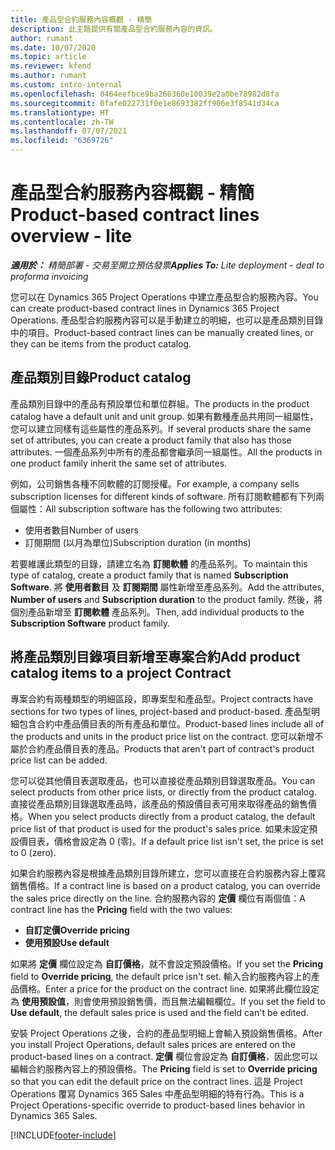 ```yaml
---
title: 產品型合約服務內容概觀 - 精簡
description: 此主題提供有關產品型合約服務內容的資訊。
author: rumant
ms.date: 10/07/2020
ms.topic: article
ms.reviewer: kfend
ms.author: rumant
ms.custom: intro-internal
ms.openlocfilehash: 8464eefbce9ba266360e10039e2a0be78982d8fa
ms.sourcegitcommit: 0fafe022731f0e1e8693382ff906e3f8541d34ca
ms.translationtype: HT
ms.contentlocale: zh-TW
ms.lasthandoff: 07/07/2021
ms.locfileid: "6369726"
---
```

# <a name="product-based-contract-lines-overview---lite"></a><span data-ttu-id="3271a-103">產品型合約服務內容概觀 - 精簡</span><span class="sxs-lookup"><span data-stu-id="3271a-103">Product-based contract lines overview - lite</span></span>

<span data-ttu-id="3271a-104">_**適用於：** 精簡部署 - 交易至開立預估發票_</span><span class="sxs-lookup"><span data-stu-id="3271a-104">_**Applies To:** Lite deployment - deal to proforma invoicing_</span></span>

<span data-ttu-id="3271a-105">您可以在 Dynamics 365 Project Operations 中建立產品型合約服務內容。</span><span class="sxs-lookup"><span data-stu-id="3271a-105">You can create product-based contract lines in Dynamics 365 Project Operations.</span></span> <span data-ttu-id="3271a-106">產品型合約服務內容可以是手動建立的明細，也可以是產品類別目錄中的項目。</span><span class="sxs-lookup"><span data-stu-id="3271a-106">Product-based contract lines can be manually created lines, or they can be items from the product catalog.</span></span>

## <a name="product-catalog"></a><span data-ttu-id="3271a-107">產品類別目錄</span><span class="sxs-lookup"><span data-stu-id="3271a-107">Product catalog</span></span>

<span data-ttu-id="3271a-108">產品類別目錄中的產品有預設單位和單位群組。</span><span class="sxs-lookup"><span data-stu-id="3271a-108">The products in the product catalog have a default unit and unit group.</span></span> <span data-ttu-id="3271a-109">如果有數種產品共用同一組屬性，您可以建立同樣有這些屬性的產品系列。</span><span class="sxs-lookup"><span data-stu-id="3271a-109">If several products share the same set of attributes, you can create a product family that also has those attributes.</span></span> <span data-ttu-id="3271a-110">一個產品系列中所有的產品都會繼承同一組屬性。</span><span class="sxs-lookup"><span data-stu-id="3271a-110">All the products in one product family inherit the same set of attributes.</span></span>

<span data-ttu-id="3271a-111">例如，公司銷售各種不同軟體的訂閱授權。</span><span class="sxs-lookup"><span data-stu-id="3271a-111">For example, a company sells subscription licenses for different kinds of software.</span></span> <span data-ttu-id="3271a-112">所有訂閱軟體都有下列兩個屬性：</span><span class="sxs-lookup"><span data-stu-id="3271a-112">All subscription software has the following two attributes:</span></span>

- <span data-ttu-id="3271a-113">使用者數目</span><span class="sxs-lookup"><span data-stu-id="3271a-113">Number of users</span></span>
- <span data-ttu-id="3271a-114">訂閱期間 (以月為單位)</span><span class="sxs-lookup"><span data-stu-id="3271a-114">Subscription duration (in months)</span></span>

<span data-ttu-id="3271a-115">若要維護此類型的目錄，請建立名為 **訂閱軟體** 的產品系列。</span><span class="sxs-lookup"><span data-stu-id="3271a-115">To maintain this type of catalog, create a product family that is named **Subscription Software**.</span></span> <span data-ttu-id="3271a-116">將 **使用者數目** 及 **訂閱期間** 屬性新增至產品系列。</span><span class="sxs-lookup"><span data-stu-id="3271a-116">Add the attributes, **Number of users** and **Subscription duration** to the product family.</span></span> <span data-ttu-id="3271a-117">然後，將個別產品新增至 **訂閱軟體** 產品系列。</span><span class="sxs-lookup"><span data-stu-id="3271a-117">Then, add individual products to the **Subscription Software** product family.</span></span>

## <a name="add-product-catalog-items-to-a-project-contract"></a><span data-ttu-id="3271a-118">將產品類別目錄項目新增至專案合約</span><span class="sxs-lookup"><span data-stu-id="3271a-118">Add product catalog items to a project Contract</span></span>

<span data-ttu-id="3271a-119">專案合約有兩種類型的明細區段，即專案型和產品型。</span><span class="sxs-lookup"><span data-stu-id="3271a-119">Project contracts have sections for two types of lines, project-based and product-based.</span></span> <span data-ttu-id="3271a-120">產品型明細包含合約中產品價目表的所有產品和單位。</span><span class="sxs-lookup"><span data-stu-id="3271a-120">Product-based lines include all of the products and units in the product price list on the contract.</span></span> <span data-ttu-id="3271a-121">您可以新增不屬於合約產品價目表的產品。</span><span class="sxs-lookup"><span data-stu-id="3271a-121">Products that aren't part of contract's product price list can be added.</span></span>

<span data-ttu-id="3271a-122">您可以從其他價目表選取產品，也可以直接從產品類別目錄選取產品。</span><span class="sxs-lookup"><span data-stu-id="3271a-122">You can select products from other price lists, or directly from the product catalog.</span></span> <span data-ttu-id="3271a-123">直接從產品類別目錄選取產品時，該產品的預設價目表可用來取得產品的銷售價格。</span><span class="sxs-lookup"><span data-stu-id="3271a-123">When you select products directly from a product catalog, the default price list of that product is used for the product's sales price.</span></span> <span data-ttu-id="3271a-124">如果未設定預設價目表，價格會設定為 0 (零)。</span><span class="sxs-lookup"><span data-stu-id="3271a-124">If a default price list isn't set, the price is set to 0 (zero).</span></span>

<span data-ttu-id="3271a-125">如果合約服務內容是根據產品類別目錄所建立，您可以直接在合約服務內容上覆寫銷售價格。</span><span class="sxs-lookup"><span data-stu-id="3271a-125">If a contract line is based on a product catalog, you can override the sales price directly on the line.</span></span> <span data-ttu-id="3271a-126">合約服務內容的 **定價** 欄位有兩個值：</span><span class="sxs-lookup"><span data-stu-id="3271a-126">A contract line has the **Pricing** field with the two values:</span></span>

- <span data-ttu-id="3271a-127">**自訂定價**</span><span class="sxs-lookup"><span data-stu-id="3271a-127">**Override pricing**</span></span>
- <span data-ttu-id="3271a-128">**使用預設**</span><span class="sxs-lookup"><span data-stu-id="3271a-128">**Use default**</span></span>

<span data-ttu-id="3271a-129">如果將 **定價** 欄位設定為 **自訂價格**，就不會設定預設價格。</span><span class="sxs-lookup"><span data-stu-id="3271a-129">If you set the **Pricing** field to **Override pricing**, the default price isn't set.</span></span> <span data-ttu-id="3271a-130">輸入合約服務內容上的產品價格。</span><span class="sxs-lookup"><span data-stu-id="3271a-130">Enter a price for the product on the contract line.</span></span> <span data-ttu-id="3271a-131">如果將此欄位設定為 **使用預設值**，則會使用預設銷售價，而且無法編輯欄位。</span><span class="sxs-lookup"><span data-stu-id="3271a-131">If you set the field to **Use default**, the default sales price is used and the field can't be edited.</span></span>

<span data-ttu-id="3271a-132">安裝 Project Operations 之後，合約的產品型明細上會輸入預設銷售價格。</span><span class="sxs-lookup"><span data-stu-id="3271a-132">After you install Project Operations, default sales prices are entered on the product-based lines on a contract.</span></span> <span data-ttu-id="3271a-133">**定價** 欄位會設定為 **自訂價格**，因此您可以編輯合約服務內容上的預設價格。</span><span class="sxs-lookup"><span data-stu-id="3271a-133">The **Pricing** field is set to **Override pricing** so that you can edit the default price on the contract lines.</span></span> <span data-ttu-id="3271a-134">這是 Project Operations 覆寫 Dynamics 365 Sales 中產品型明細的特有行為。</span><span class="sxs-lookup"><span data-stu-id="3271a-134">This is a Project Operations-specific override to product-based lines behavior in Dynamics 365 Sales.</span></span>


[!INCLUDE[footer-include](../../includes/footer-banner.md)]